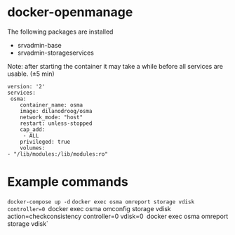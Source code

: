 # docker-openmanage
The following packages are installed
- srvadmin-base
- srvadmin-storageservices

Note: after starting the container it may take a while before all services are usable. (±5 min) 

```
version: '2'
services:
 osma:
    container_name: osma
    image: dilanodroog/osma
    network_mode: "host"
    restart: unless-stopped
    cap_add:
     - ALL
    privileged: true
    volumes:
- "/lib/modules:/lib/modules:ro"
```
# Example commands
`docker-compose up -d`
`docker exec osma omreport storage vdisk controller=0
`docker exec osma omconfig storage vdisk action=checkconsistency controller=0 vdisk=0`
`docker exec osma omreport storage vdisk`
